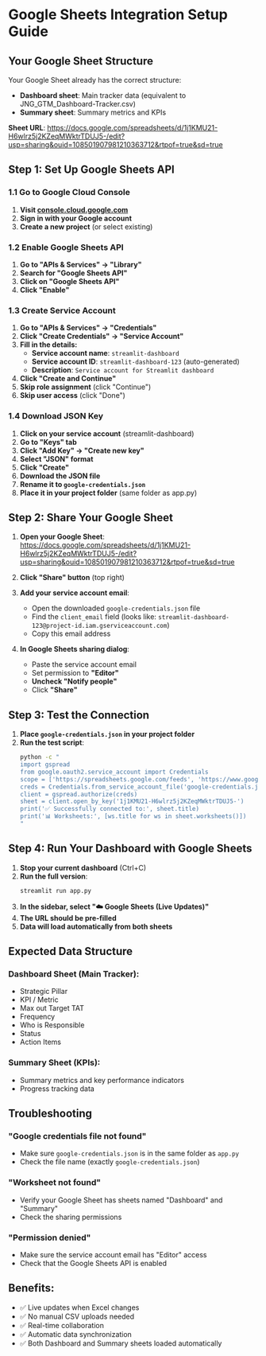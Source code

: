 # Google Sheets Integration Setup Guide

## Your Google Sheet Structure
Your Google Sheet already has the correct structure:
- **Dashboard sheet**: Main tracker data (equivalent to JNG_GTM_Dashboard-Tracker.csv)
- **Summary sheet**: Summary metrics and KPIs

**Sheet URL**: https://docs.google.com/spreadsheets/d/1j1KMU21-H6wlrz5j2KZeqMWktrTDUJ5-/edit?usp=sharing&ouid=108501907981210363712&rtpof=true&sd=true

## Step 1: Set Up Google Sheets API

### 1.1 Go to Google Cloud Console
1. **Visit [console.cloud.google.com](https://console.cloud.google.com/)**
2. **Sign in with your Google account**
3. **Create a new project** (or select existing)

### 1.2 Enable Google Sheets API
1. **Go to "APIs & Services" → "Library"**
2. **Search for "Google Sheets API"**
3. **Click on "Google Sheets API"**
4. **Click "Enable"**

### 1.3 Create Service Account
1. **Go to "APIs & Services" → "Credentials"**
2. **Click "Create Credentials" → "Service Account"**
3. **Fill in the details:**
   - **Service account name**: `streamlit-dashboard`
   - **Service account ID**: `streamlit-dashboard-123` (auto-generated)
   - **Description**: `Service account for Streamlit dashboard`
4. **Click "Create and Continue"**
5. **Skip role assignment** (click "Continue")
6. **Skip user access** (click "Done")

### 1.4 Download JSON Key
1. **Click on your service account** (streamlit-dashboard)
2. **Go to "Keys" tab**
3. **Click "Add Key" → "Create new key"**
4. **Select "JSON" format**
5. **Click "Create"**
6. **Download the JSON file**
7. **Rename it to `google-credentials.json`**
8. **Place it in your project folder** (same folder as app.py)

## Step 2: Share Your Google Sheet

1. **Open your Google Sheet**: https://docs.google.com/spreadsheets/d/1j1KMU21-H6wlrz5j2KZeqMWktrTDUJ5-/edit?usp=sharing&ouid=108501907981210363712&rtpof=true&sd=true

2. **Click "Share" button** (top right)

3. **Add your service account email**:
   - Open the downloaded `google-credentials.json` file
   - Find the `client_email` field (looks like: `streamlit-dashboard-123@project-id.iam.gserviceaccount.com`)
   - Copy this email address

4. **In Google Sheets sharing dialog**:
   - Paste the service account email
   - Set permission to **"Editor"**
   - **Uncheck "Notify people"**
   - Click **"Share"**

## Step 3: Test the Connection

1. **Place `google-credentials.json` in your project folder**
2. **Run the test script**:
   ```bash
   python -c "
   import gspread
   from google.oauth2.service_account import Credentials
   scope = ['https://spreadsheets.google.com/feeds', 'https://www.googleapis.com/auth/drive']
   creds = Credentials.from_service_account_file('google-credentials.json', scopes=scope)
   client = gspread.authorize(creds)
   sheet = client.open_by_key('1j1KMU21-H6wlrz5j2KZeqMWktrTDUJ5-')
   print('✅ Successfully connected to:', sheet.title)
   print('📊 Worksheets:', [ws.title for ws in sheet.worksheets()])
   "
   ```

## Step 4: Run Your Dashboard with Google Sheets

1. **Stop your current dashboard** (Ctrl+C)
2. **Run the full version**:
   ```bash
   streamlit run app.py
   ```
3. **In the sidebar, select "☁️ Google Sheets (Live Updates)"**
4. **The URL should be pre-filled**
5. **Data will load automatically from both sheets**

## Expected Data Structure

### Dashboard Sheet (Main Tracker):
- Strategic Pillar
- KPI / Metric  
- Max out Target TAT
- Frequency
- Who is Responsible
- Status
- Action Items

### Summary Sheet (KPIs):
- Summary metrics and key performance indicators
- Progress tracking data

## Troubleshooting

### "Google credentials file not found"
- Make sure `google-credentials.json` is in the same folder as `app.py`
- Check the file name (exactly `google-credentials.json`)

### "Worksheet not found"
- Verify your Google Sheet has sheets named "Dashboard" and "Summary"
- Check the sharing permissions

### "Permission denied"
- Make sure the service account email has "Editor" access
- Check that the Google Sheets API is enabled

## Benefits:
- ✅ Live updates when Excel changes
- ✅ No manual CSV uploads needed
- ✅ Real-time collaboration
- ✅ Automatic data synchronization
- ✅ Both Dashboard and Summary sheets loaded automatically

